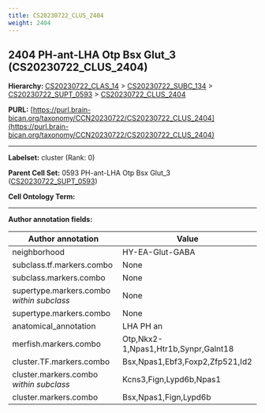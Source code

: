 ```yaml
---
title: CS20230722_CLUS_2404
weight: 2404
---
```

## 2404 PH-ant-LHA Otp Bsx Glut_3 (CS20230722_CLUS_2404)
<b>Hierarchy: </b>
[CS20230722_CLAS_14](../CS20230722_CLAS_14) >
[CS20230722_SUBC_134](../CS20230722_SUBC_134) >
[CS20230722_SUPT_0593](../CS20230722_SUPT_0593) >
[CS20230722_CLUS_2404](../CS20230722_CLUS_2404)

**PURL:** [https://purl.brain-bican.org/taxonomy/CCN20230722/CS20230722_CLUS_2404](https://purl.brain-bican.org/taxonomy/CCN20230722/CS20230722_CLUS_2404)

---


**Labelset:** cluster (Rank: 0)

**Parent Cell Set:** 0593 PH-ant-LHA Otp Bsx Glut_3 ([CS20230722_SUPT_0593](../CS20230722_SUPT_0593))



**Cell Ontology Term:** 

[MARKER GENES.]: #


---

[TRANSFERRED ANNOTATIONS.]: #


[AUTHOR ANNOTATION FIELDS.]: #


**Author annotation fields:**

| Author annotation | Value |
|-------------------|-------|
|neighborhood|HY-EA-Glut-GABA|
|subclass.tf.markers.combo|None|
|subclass.markers.combo|None|
|supertype.markers.combo _within subclass_|None|
|supertype.markers.combo|None|
|anatomical_annotation|LHA PH an|
|merfish.markers.combo|Otp,Nkx2-1,Npas1,Htr1b,Synpr,Galnt18|
|cluster.TF.markers.combo|Bsx,Npas1,Ebf3,Foxp2,Zfp521,Id2|
|cluster.markers.combo _within subclass_|Kcns3,Fign,Lypd6b,Npas1|
|cluster.markers.combo|Bsx,Npas1,Fign,Lypd6b|

